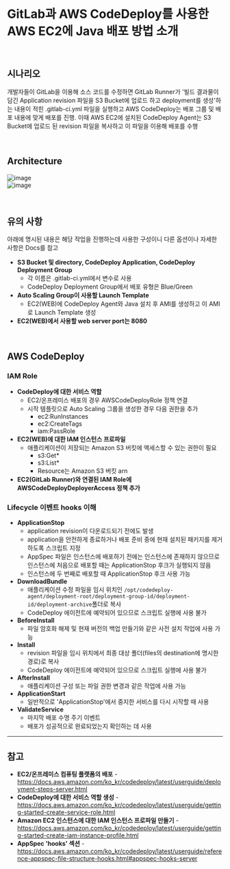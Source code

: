 # GitLab과 AWS CodeDeploy를 사용한 AWS EC2에 Java 배포 방법 소개

<br>

## 시나리오
개발자들이 GitLab을 이용해 소스 코드를 수정하면 GitLab Runner가 '빌드 결과물이 담긴 Application revision 파일을 S3 Bucket에 업로드 하고 deployment를 생성'하는 내용이 적힌 .gitlab-ci.yml 파일을 실행하고 AWS CodeDeploy는 배포 그룹 및 배포 내용에 맞게 배포를 진행. 이때 AWS EC2에 설치된 CodeDeploy Agent는 S3 Bucket에 업로드 된 revision 파일을 복사하고 이 파일을 이용해 배포를 수행

<br>

## Architecture
![image](https://user-images.githubusercontent.com/46125158/194706856-97b697bb-cfa4-470b-9f90-342f781f600b.png)  
![image](https://user-images.githubusercontent.com/46125158/194710384-52237765-7b4c-4073-a241-8683dd6075b7.png)

<br>

## 유의 사항
아래에 명시된 내용은 해당 작업을 진행하는데 사용한 구성이니 다른 옵션이나 자세한 사항은 Docs를 참고

- **S3 Bucket 및 directory, CodeDeploy Application, CodeDeploy Deployment Group**
  - 각 이름은 .gitlab-ci.yml에서 변수로 사용
  - CodeDeploy Deployment Group에서 배포 유형은 Blue/Green
- **Auto Scaling Group이 사용할 Launch Template**
  - EC2(WEB)에 CodeDeploy Agent와 Java 설치 후 AMI를 생성하고 이 AMI로 Launch Template 생성
- **EC2(WEB)에서 사용할 web server port는 8080**
  
<br>

## AWS CodeDeploy
### IAM Role
- **CodeDeploy에 대한 서비스 역할**
  - EC2/온프레미스 배포의 경우 AWSCodeDeployRole 정책 연결
  - 시작 템플릿으로 Auto Scaling 그룹을 생성한 경우 다음 권한을 추가
    - ec2:RunInstances
    - ec2:CreateTags
    - iam:PassRole
- **EC2(WEB)에 대한 IAM 인스턴스 프로파일**
  - 애플리케이션이 저장되는 Amazon S3 버킷에 액세스할 수 있는 권한이 필요
    - s3:Get*
    - s3:List*
    - Resource는 Amazon S3 버킷 arn
- **EC2(GitLab Runner)와 연결된 IAM Role에 AWSCodeDeployDeployerAccess 정책 추가**

### Lifecycle 이벤트 hooks 이해
- **ApplicationStop**
  - application revision이 다운로드되기 전에도 발생
  - application을 안전하게 종료하거나 배포 준비 중에 현재 설치된 패키지를 제거하도록 스크립트 지정
  - AppSpec 파일은 인스턴스에 배포하기 전에는 인스턴스에 존재하지 않으므로 인스턴스에 처음으로 배포할 때는 ApplicationStop 후크가 실행되지 않음
  - 인스턴스에 두 번째로 배포할 때 ApplicationStop 후크 사용 가능
- **DownloadBundle**
  - 애플리케이션 수정 파일을 임시 위치인 `/opt/codedeploy-agent/deployment-root/deployment-group-id/deployment-id/deployment-archive`폴더로 복사
  - CodeDeploy 에이전트에 예약되어 있으므로 스크립트 실행에 사용 불가
- **BeforeInstall**
  - 파일 암호화 해제 및 현재 버전의 백업 만들기와 같은 사전 설치 작업에 사용 가능
- **Install**
  - revision 파일을 임시 위치에서 최종 대상 폴더(files의 destination에 명시한 경로)로 복사
  - CodeDeploy 에이전트에 예약되어 있으므로 스크립트 실행에 사용 불가
- **AfterInstall**
  - 애플리케이션 구성 또는 파일 권한 변경과 같은 작업에 사용 가능
- **ApplicationStart**
  - 일반적으로 'ApplicationStop'에서 중지한 서비스를 다시 시작할 때 사용
- **ValidateService**
  - 마지막 배포 수명 주기 이벤트
  - 배포가 성공적으로 완료되었는지 확인하는 데 사용

<hr>

## 참고
- **EC2/온프레미스 컴퓨팅 플랫폼의 배포** - https://docs.aws.amazon.com/ko_kr/codedeploy/latest/userguide/deployment-steps-server.html
- **CodeDeploy에 대한 서비스 역할 생성** - https://docs.aws.amazon.com/ko_kr/codedeploy/latest/userguide/getting-started-create-service-role.html
- **Amazon EC2 인스턴스에 대한 IAM 인스턴스 프로파일 만들기** - https://docs.aws.amazon.com/ko_kr/codedeploy/latest/userguide/getting-started-create-iam-instance-profile.html
- **AppSpec 'hooks' 섹션** - https://docs.aws.amazon.com/ko_kr/codedeploy/latest/userguide/reference-appspec-file-structure-hooks.html#appspec-hooks-server
